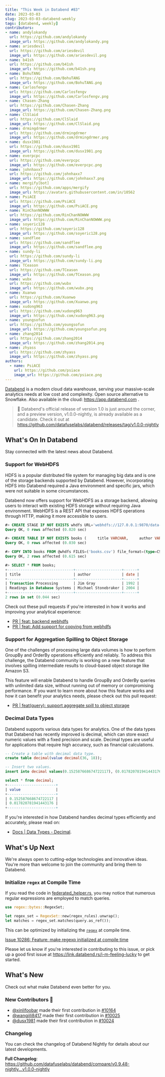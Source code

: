 ```yaml
---
title: "This Week in Databend #83"
date: 2023-03-03
slug: 2023-03-03-databend-weekly
tags: [databend, weekly]
contributors:
- name: andylokandy
  url: https://github.com/andylokandy
  image_url: https://github.com/andylokandy.png
- name: ariesdevil
  url: https://github.com/ariesdevil
  image_url: https://github.com/ariesdevil.png
- name: b41sh
  url: https://github.com/b41sh
  image_url: https://github.com/b41sh.png
- name: BohuTANG
  url: https://github.com/BohuTANG
  image_url: https://github.com/BohuTANG.png
- name: Carlosfengv
  url: https://github.com/Carlosfengv
  image_url: https://github.com/Carlosfengv.png
- name: Chasen-Zhang
  url: https://github.com/Chasen-Zhang
  image_url: https://github.com/Chasen-Zhang.png
- name: ClSlaid
  url: https://github.com/ClSlaid
  image_url: https://github.com/ClSlaid.png
- name: drmingdrmer
  url: https://github.com/drmingdrmer
  image_url: https://github.com/drmingdrmer.png
- name: dusx1981
  url: https://github.com/dusx1981
  image_url: https://github.com/dusx1981.png
- name: everpcpc
  url: https://github.com/everpcpc
  image_url: https://github.com/everpcpc.png
- name: johnhaxx7
  url: https://github.com/johnhaxx7
  image_url: https://github.com/johnhaxx7.png
- name: mergify[bot]
  url: https://github.com/apps/mergify
  image_url: https://avatars.githubusercontent.com/in/10562
- name: PsiACE
  url: https://github.com/PsiACE
  image_url: https://github.com/PsiACE.png
- name: RinChanNOWWW
  url: https://github.com/RinChanNOWWW
  image_url: https://github.com/RinChanNOWWW.png
- name: soyeric128
  url: https://github.com/soyeric128
  image_url: https://github.com/soyeric128.png
- name: sandflee
  url: https://github.com/sandflee
  image_url: https://github.com/sandflee.png
- name: sundy-li
  url: https://github.com/sundy-li
  image_url: https://github.com/sundy-li.png
- name: TCeason
  url: https://github.com/TCeason
  image_url: https://github.com/TCeason.png
- name: wubx
  url: https://github.com/wubx
  image_url: https://github.com/wubx.png
- name: Xuanwo
  url: https://github.com/Xuanwo
  image_url: https://github.com/Xuanwo.png
- name: xudong963
  url: https://github.com/xudong963
  image_url: https://github.com/xudong963.png
- name: youngsofun
  url: https://github.com/youngsofun
  image_url: https://github.com/youngsofun.png
- name: zhang2014
  url: https://github.com/zhang2014
  image_url: https://github.com/zhang2014.png
- name: zhyass
  url: https://github.com/zhyass
  image_url: https://github.com/zhyass.png
authors:
  - name: PsiACE
    url: https://github.com/psiace
    image_url: https://github.com/psiace.png
---
```


[Databend](https://github.com/datafuselabs/databend) is a modern cloud data warehouse, serving your massive-scale analytics needs at low cost and complexity. Open source alternative to Snowflake. Also available in the cloud: <https://app.databend.com> .

> :loudspeaker: Databend's official release of version 1.0 is just around the corner, and a preview version, v1.0.0-nightly, is already available as a candidate. Check it out at https://github.com/datafuselabs/databend/releases/tag/v1.0.0-nightly

## What's On In Databend

Stay connected with the latest news about Databend.

### Support for WebHDFS

HDFS is a popular distributed file system for managing big data and is one of the storage backends supported by Databend. However, incorporating HDFS into Databend required a Java environment and specific jars, which were not suitable in some circumstances.

Databend now offers support for WebHDFS as a storage backend, allowing users to interact with existing HDFS storage without requiring Java environment. WebHDFS is a REST API that exposes HDFS operations through HTTP, making it more accessible to users.

```sql
#> CREATE STAGE IF NOT EXISTS whdfs URL='webhdfs://127.0.0.1:9870/data-files/' CONNECTION=(HTTPS='false');
Query OK, 0 rows affected (0.020 sec)

#> CREATE TABLE IF NOT EXISTS books (     title VARCHAR,     author VARCHAR,     date VARCHAR );
Query OK, 0 rows affected (0.030 sec)

#> COPY INTO books FROM @whdfs FILES=('books.csv') file_format=(type=CSV field_delimiter=','  record_delimiter='\n' skip_header=0);
Query OK, 2 rows affected (0.615 sec)

#> SELECT * FROM books;
+------------------------------+---------------------+------+
| title                        | author              | date |
+------------------------------+---------------------+------+
| Transaction Processing       | Jim Gray            | 1992 |
| Readings in Database Systems | Michael Stonebraker | 2004 |
+------------------------------+---------------------+------+
2 rows in set (0.044 sec)
```

Check out these pull requests if you're interested in how it works and improving your analytical experience:

- [PR | feat: backend webhdfs](https://github.com/datafuselabs/databend/pull/10285)
- [PR | feat: Add support for copying from webhdfs](https://github.com/datafuselabs/databend/pull/10156)

### Support for Aggregation Spilling to Object Storage

One of the challenges of processing large data volumes is how to perform GroupBy and OrderBy operations efficiently and reliably. To address this challenge, the Databend community is working on a new feature that involves spilling intermediate results to cloud-based object storage like Amazon S3.

This feature will enable Databend to handle GroupBy and OrderBy queries with unlimited data size, without running out of memory or compromising performance. If you want to learn more about how this feature works and how it can benefit your analytics needs, please check out this pull request:

- [PR | feat(query): support aggregate spill to object storage](https://github.com/datafuselabs/databend/pull/10273)

### Decimal Data Types

Databend supports various data types for analytics. One of the data types that Databend has recently improved is decimal, which can store exact numeric values with a fixed precision and scale. Decimal types are useful for applications that require high accuracy, such as financial calculations.

```sql
-- Create a table with decimal data type.
create table decimal(value decimal(36, 18));

-- Insert two values.
insert into decimal values(0.152587668674722117), (0.017820781941443176);

select * from decimal;
+----------------------+
| value                |
+----------------------+
| 0.152587668674722117 |
| 0.017820781941443176 |
+----------------------+
```
If you're interested in how Databend handles decimal types efficiently and accurately, please read on:

- [Docs | Data Types - Decimal](https://databend.rs/doc/sql-reference/data-types/data-type-decimal-types).

## What's Up Next

We're always open to cutting-edge technologies and innovative ideas. You're more than welcome to join the community and bring them to Databend.

### Initialize `regex` at Compile Time

If you read the code in [federated_helper.rs](https://github.com/datafuselabs/databend/blob/main/src/query/service/src/servers/federated_helper.rs), you may notice that numerous regular expressions are employed to match queries.

```rust
use regex::bytes::RegexSet;

let regex_set = RegexSet::new(regex_rules).unwrap();
let matches = regex_set.matches(query.as_ref());
```

This can be optimized by initializing the [`regex`](https://crates.io/crates/regex) at compile time.

[Issue 10286: Feature: make regexp initialized at compile time](https://github.com/datafuselabs/databend/issues/10286)

Please let us know if you're interested in contributing to this issue, or pick up a good first issue at <https://link.databend.rs/i-m-feeling-lucky> to get started.

## What's New

Check out what make Databend even better for you.

### New Contributors :sparkler:

- [@xinlifoobar](https://github.com/xinlifoobar) made their first contribution in [#10164](https://github.com/datafuselabs/databend/pull/10164)
- [@wangjili8417](https://github.com/wangjili8417) made their first contribution in [#10025](https://github.com/datafuselabs/databend/pull/10255)
- [@dusx1981](https://github.com/dusx1981) made their first contribution in [#10024](https://github.com/datafuselabs/databend/pull/10024)

### Changelog

You can check the changelog of Databend Nightly for details about our latest developments.

**Full Changelog**: <https://github.com/datafuselabs/databend/compare/v0.9.48-nightly...v1.0.0-nightly>
